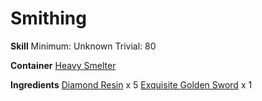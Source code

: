 <!-- TITLE: Diamond Sword -->
<!-- SUBTITLE:  -->
# Smithing
**Skill**
Minimum: Unknown
Trivial: 80

**Container**
[Heavy Smelter](heavy-smelter)

**Ingredients**
[Diamond Resin](diamond-resin) x 5
[Exquisite Golden Sword](exquisite-golden-sword) x 1